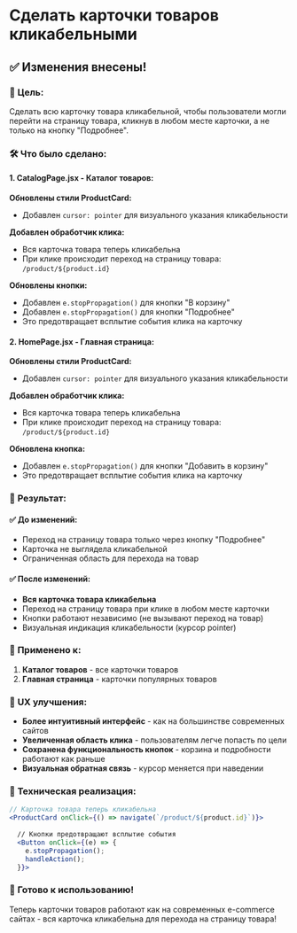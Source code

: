# Сделать карточки товаров кликабельными

## ✅ **Изменения внесены!**

### 🎯 **Цель:**
Сделать всю карточку товара кликабельной, чтобы пользователи могли перейти на страницу товара, кликнув в любом месте карточки, а не только на кнопку "Подробнее".

### 🛠️ **Что было сделано:**

#### **1. CatalogPage.jsx - Каталог товаров:**

**Обновлены стили ProductCard:**
- Добавлен `cursor: pointer` для визуального указания кликабельности

**Добавлен обработчик клика:**
- Вся карточка товара теперь кликабельна
- При клике происходит переход на страницу товара: `/product/${product.id}`

**Обновлены кнопки:**
- Добавлен `e.stopPropagation()` для кнопки "В корзину"
- Добавлен `e.stopPropagation()` для кнопки "Подробнее"
- Это предотвращает всплытие события клика на карточку

#### **2. HomePage.jsx - Главная страница:**

**Обновлены стили ProductCard:**
- Добавлен `cursor: pointer` для визуального указания кликабельности

**Добавлен обработчик клика:**
- Вся карточка товара теперь кликабельна
- При клике происходит переход на страницу товара: `/product/${product.id}`

**Обновлена кнопка:**
- Добавлен `e.stopPropagation()` для кнопки "Добавить в корзину"
- Это предотвращает всплытие события клика на карточку

### 🎯 **Результат:**

#### ✅ **До изменений:**
- Переход на страницу товара только через кнопку "Подробнее"
- Карточка не выглядела кликабельной
- Ограниченная область для перехода на товар

#### ✅ **После изменений:**
- **Вся карточка товара кликабельна**
- Переход на страницу товара при клике в любом месте карточки
- Кнопки работают независимо (не вызывают переход на товар)
- Визуальная индикация кликабельности (курсор pointer)

### 📱 **Применено к:**

1. **Каталог товаров** - все карточки товаров
2. **Главная страница** - карточки популярных товаров

### 🚀 **UX улучшения:**

- **Более интуитивный интерфейс** - как на большинстве современных сайтов
- **Увеличенная область клика** - пользователям легче попасть по цели
- **Сохранена функциональность кнопок** - корзина и подробности работают как раньше
- **Визуальная обратная связь** - курсор меняется при наведении

### 🎨 **Техническая реализация:**

```jsx
// Карточка товара теперь кликабельна
<ProductCard onClick={() => navigate(`/product/${product.id}`)}>
  
  // Кнопки предотвращают всплытие события
  <Button onClick={(e) => {
    e.stopPropagation();
    handleAction();
  }}>
```

### 🚀 **Готово к использованию!**

Теперь карточки товаров работают как на современных e-commerce сайтах - вся карточка кликабельна для перехода на страницу товара! 